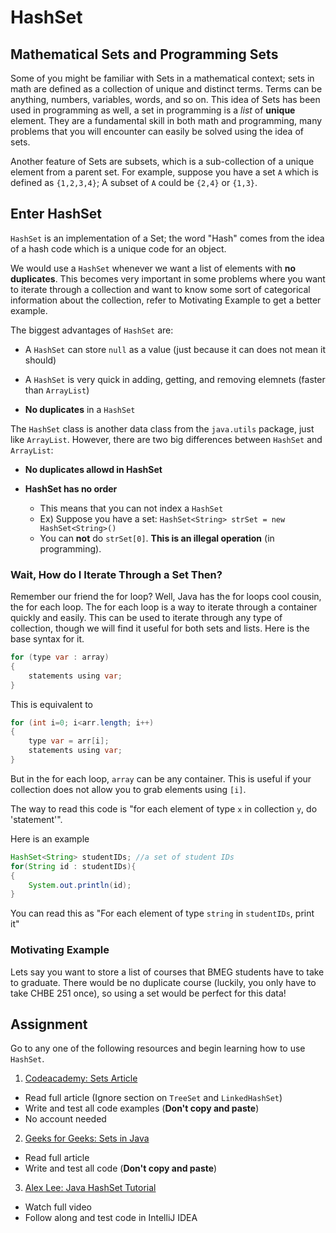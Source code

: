 # HashSet

## Mathematical Sets and Programming Sets
Some of you might be familiar with Sets in a mathematical context; sets in math are defined as a collection of unique and distinct terms. Terms can be anything, numbers, variables, words, and so on. This idea of Sets has been used in programming as well, a set in programming is a *list* of **unique** element. They are a fundamental skill in both math and programming, many problems that you will encounter can easily be solved using the idea of sets.

Another feature of Sets are subsets, which is a sub-collection of a unique element from a parent set. For example, suppose you have a set `A` which is defined as `{1,2,3,4}`; A subset of `A` could be `{2,4}` or `{1,3}`.

## Enter HashSet
`HashSet` is an implementation of a Set; the word "Hash" comes from the idea of a hash code which is a unique code for an object.

We would use a `HashSet` whenever we want a list of elements with **no duplicates**. This becomes very important in some problems where you want to iterate through a collection and want to know some sort of categorical information about the collection, refer to Motivating Example to get a better example.

The biggest advantages of `HashSet` are:
* A `HashSet` can store `null` as a value (just because it can does not mean it should)

* A `HashSet` is very quick in adding, getting, and removing elemnets (faster than `ArrayList`)

* **No duplicates** in a `HashSet`


The `HashSet` class is another data class from the `java.utils` package, just like `ArrayList`. However, there are two big differences between `HashSet` and `ArrayList`:
* **No duplicates allowd in HashSet**


* **HashSet has no order**
  * This means that you can not index a `HashSet`
  * Ex) Suppose you have a set: `HashSet<String> strSet = new HashSet<String>()`
  * You can **not** do `strSet[0]`. **This is an illegal operation** (in programming).

### Wait, How do I Iterate Through a Set Then?

Remember our friend the for loop? Well, Java has the for loops cool cousin, the for each loop. The for each loop is a way to iterate through a container quickly and easily. This can be used to iterate through any type of collection, though we will find it useful for both sets and lists. Here is the base syntax for it.

```java
for (type var : array) 
{ 
    statements using var;
}
```
This is equivalent to

```java
for (int i=0; i<arr.length; i++) 
{ 
    type var = arr[i];
    statements using var;
}
```

But in the for each loop, `array` can be any container. This is useful if your collection does not allow you to grab elements using `[i]`.

The way to read this code is "for each element of type `x` in collection `y`, do 'statement'". 

Here is an example
```java
HashSet<String> studentIDs; //a set of student IDs
for(String id : studentIDs){
{
    System.out.println(id);
}
```
You can read this as "For each element of type `string` in `studentIDs`, print it"

### Motivating Example

Lets say you want to store a list of courses that BMEG students have to take to graduate. There would be no duplicate course (luckily, you only have to take CHBE 251 once), so using a set would be perfect for this data!

## Assignment
Go to any one of the following resources and begin learning how to use `HashSet`.

1. [Codeacademy: Sets Article](https://www.codecademy.com/courses/java-for-programmers/articles/sets-java-for-programmers)
  * Read full article (Ignore section on `TreeSet` and `LinkedHashSet`)
  * Write and test all code examples (**Don't copy and paste**)
  * No account needed


2. [Geeks for Geeks: Sets in Java](https://www.geeksforgeeks.org/set-in-java/)
  * Read full article
  * Write and test all code (**Don't copy and paste**)

3. [Alex Lee: Java HashSet Tutorial](https://www.youtube.com/watch?v=PeFyhRr42ac)
  * Watch full video
  * Follow along and test code in IntelliJ IDEA
